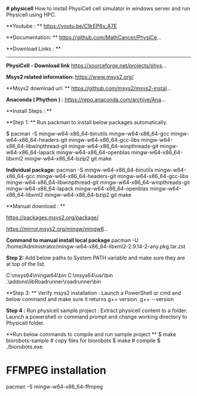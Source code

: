 **# physicell**
How to install PhysiCell cell simulator in windows server and run Physicell using HPC.

**Youtube : **
https://youtu.be/C9rEP6v_A7E

**Documentation: **
https://github.com/MathCancer/PhysiCe...

**Download Links : **
________________________________________________________________________
**PhysiCell  - Download link**
https://sourceforge.net/projects/phys...

**Msys2 related information:** 
https://www.msys2.org/ 

**Msys2 download url: **
https://github.com/msys2/msys2-instal...

**Anaconda ( Phython ) :**
https://repo.anaconda.com/archive/Ana...

**Install Steps : **

**Step 1: **
Run packman to install below packages automatically. 

$ pacman -S mingw-w64-x86_64-binutils mingw-w64-x86_64-gcc mingw-w64-x86_64-headers-git mingw-w64-x86_64-gcc-libs mingw-w64-x86_64-libwinpthread-git mingw-w64-x86_64-winpthreads-git mingw-w64-x86_64-lapack mingw-w64-x86_64-openblas mingw-w64-x86_64-libxml2 mingw-w64-x86_64-bzip2 git make

**Individual package:** 
pacman -S 
mingw-w64-x86_64-binutils 
mingw-w64-x86_64-gcc 
mingw-w64-x86_64-headers-git 
mingw-w64-x86_64-gcc-libs 
mingw-w64-x86_64-libwinpthread-git 
mingw-w64-x86_64-winpthreads-git 
mingw-w64-x86_64-lapack 
mingw-w64-x86_64-openblas 
mingw-w64-x86_64-libxml2 
mingw-w64-x86_64-bzip2 
git 
make

**Manual download  : **

https://packages.msys2.org/package/

https://mirror.msys2.org/mingw/mingw6...

**Command to manual install local package**
pacman -U  /home/Administrator/mingw-w64-x86_64-libxml2-2.9.14-2-any.pkg.tar.zst

**Step 2:** 
Add below paths to System PATH variable and make sure they are at top of the list. 

C:\msys64\mingw64\bin
C:\msys64\usr\bin
.\addons\libRoadrunner\roadrunner\bin

**Step 3: **
Verify msys2 installation :
Launch a PowerShell or cmd  and below command  and make sure it returns g++ version. 
g++ --version

**Step 4 :**
Run physicell sample project : 
Extract physicell content to a folder.  Launch a powershell or command prompt and change working directory to Physicell folder. 

**Run below commands to compile and run sample project **
$ make biorobots-sample     # copy files for biorobots 
$ make                      # compile
$ ./biorobots.exe


# FFMPEG installation 

pacman -S mingw-w64-x86_64-ffmpeg
